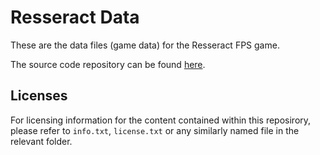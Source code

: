 # Resseract Data

These are the data files (game data) for the Resseract FPS game.

The source code repository can be found [here](https://github.com/mbitsnbites/resseract).

## Licenses

For licensing information for the content contained within this reposirory, please
refer to `info.txt`, `license.txt` or any similarly named file in the relevant folder.

